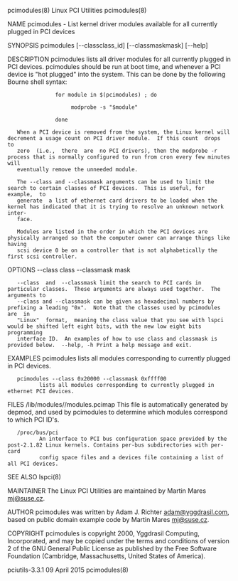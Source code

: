 pcimodules(8)                                                   Linux PCI Utilities                                                  pcimodules(8)

NAME
       pcimodules - List kernel driver modules available for all currently plugged in PCI devices

SYNOPSIS
       pcimodules [--classclass_id] [--classmaskmask] [--help]

DESCRIPTION
       pcimodules  lists  all  driver modules for all currently plugged in PCI devices.  pcimodules should be run at boot time, and whenever a PCI
       device is "hot plugged" into the system.  This can be done by the following Bourne shell syntax:

                   for module in $(pcimodules) ; do

                        modprobe -s "$module"

                   done

       When a PCI device is removed from the system, the Linux kernel will decrement a usage count on PCI driver module.  If this count  drops  to
       zero  (i.e.,  there  are  no PCI drivers), then the modprobe -r process that is normally configured to run from cron every few minutes will
       eventually remove the unneeded module.

       The --class and --classmask arguments can be used to limit the search to certain classes of PCI devices.  This is useful, for  example,  to
       generate  a list of ethernet card drivers to be loaded when the kernel has indicated that it is trying to resolve an unknown network inter‐
       face.

       Modules are listed in the order in which the PCI devices are physically arranged so that the computer owner can arrange things like  having
       scsi device 0 be on a controller that is not alphabetically the first scsi controller.

OPTIONS
       --class class --classmask mask

       --class  and  --classmask limit the search to PCI cards in particular classes.  These arguments are always used together.  The arguments to
       --class and --classmask can be given as hexadecimal numbers by prefixing a leading "0x".  Note that the classes used by pcimodules  are  in
       "Linux"  format,  meaning the class value that you see with lspci would be shifted left eight bits, with the new low eight bits programming
       interface ID.  An examples of how to use class and classmask is provided below.  --help, -h Print a help message and exit.

EXAMPLES
       pcimodules
              lists all modules corresponding to currently plugged in PCI devices.

       pcimodules --class 0x20000 --classmask 0xffff00
              lists all modules corresponding to currently plugged in ethernet PCI devices.

FILES
       /lib/modules/<kernel-version>/modules.pcimap
              This file is automatically generated by depmod, and used by pcimodules to determine which modules correspond to which PCI ID's.

       /proc/bus/pci
              An interface to PCI bus configuration space provided by the post-2.1.82 Linux kernels. Contains per-bus subdirectories with per-card
              config space files and a devices file containing a list of all PCI devices.

SEE ALSO
       lspci(8)

MAINTAINER
       The Linux PCI Utilities are maintained by Martin Mares <mj@suse.cz>.

AUTHOR
       pcimodules was written by Adam J. Richter <adam@yggdrasil.com>, based on public domain example code by Martin Mares <mj@suse.cz>.

COPYRIGHT
       pcimodules  is  copyright 2000, Yggdrasil Computing, Incorporated, and may be copied under the terms and conditions of version 2 of the GNU
       General Public License as published by the Free Software Foundation (Cambridge, Massachusetts, United States of America).

pciutils-3.3.1                                                     09 April 2015                                                     pcimodules(8)
